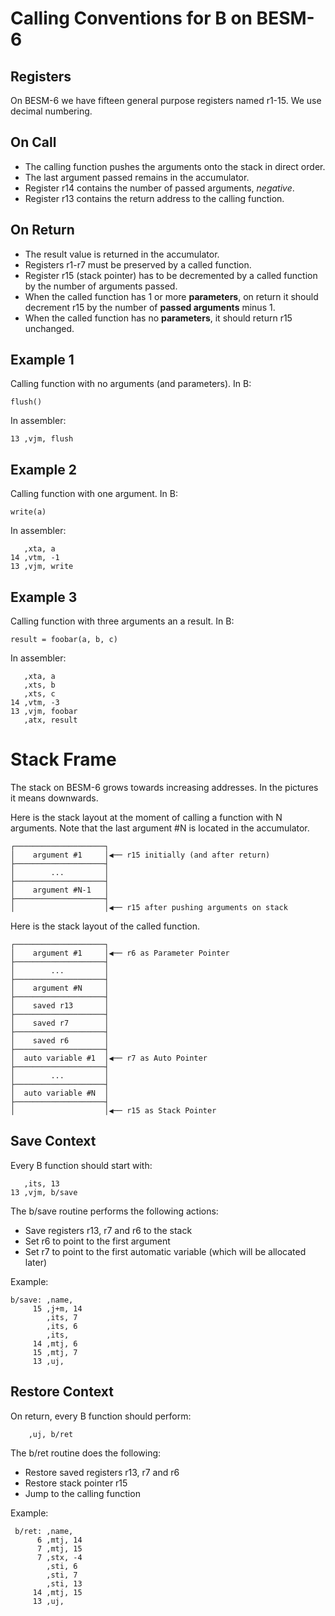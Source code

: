 # Calling Conventions for B on BESM-6

## Registers

On BESM-6 we have fifteen general purpose registers named r1-15.
We use decimal numbering.

## On Call

 * The calling function pushes the arguments onto the stack in direct order.
 * The last argument passed remains in the accumulator.
 * Register r14 contains the number of passed arguments, *negative*.
 * Register r13 contains the return address to the calling function.

## On Return

 * The result value is returned in the accumulator.
 * Registers r1-r7 must be preserved by a called function.
 * Register r15 (stack pointer) has to be decremented by a called function
   by the number of arguments passed.
 * When the called function has 1 or more **parameters**, on return it should
   decrement r15 by the number of **passed arguments** minus 1.
 * When the called function has no **parameters**, it should return r15 unchanged.

## Example 1

Calling function with no arguments (and parameters). In B:

    flush()

In assembler:

    13 ,vjm, flush

## Example 2

Calling function with one argument. In B:

    write(a)

In assembler:

       ,xta, a
    14 ,vtm, -1
    13 ,vjm, write

## Example 3

Calling function with three arguments an a result. In B:

    result = foobar(a, b, c)

In assembler:

       ,xta, a
       ,xts, b
       ,xts, c
    14 ,vtm, -3
    13 ,vjm, foobar
       ,atx, result

# Stack Frame

The stack on BESM-6 grows towards increasing addresses.
In the pictures it means downwards.

Here is the stack layout at the moment of calling a function with N arguments.
Note that the last argument #N is located in the accumulator.

    ┌────────────────────┐
    │    argument #1     │◀── r15 initially (and after return)
    ├────────────────────┤
    │        ...         │
    ├────────────────────┤
    │    argument #N-1   │
    ├────────────────────┤
    │                    │◀── r15 after pushing arguments on stack

Here is the stack layout of the called function.

    ┌────────────────────┐
    │    argument #1     │◀── r6 as Parameter Pointer
    ├────────────────────┤
    │        ...         │
    ├────────────────────┤
    │    argument #N     │
    ├────────────────────┤
    │    saved r13       │
    ├────────────────────┤
    │    saved r7        │
    ├────────────────────┤
    │    saved r6        │
    ├────────────────────┤
    │  auto variable #1  │◀── r7 as Auto Pointer
    ├────────────────────┤
    │        ...         │
    ├────────────────────┤
    │  auto variable #N  │
    ├────────────────────┤
    │                    │◀── r15 as Stack Pointer


## Save Context

Every B function should start with:

       ,its, 13
    13 ,vjm, b/save

The b/save routine performs the following actions:

 * Save registers r13, r7 and r6 to the stack
 * Set r6 to point to the first argument
 * Set r7 to point to the first automatic variable (which will be allocated later)

Example:

    b/save: ,name,
         15 ,j+m, 14
            ,its, 7
            ,its, 6
            ,its,
         14 ,mtj, 6
         15 ,mtj, 7
         13 ,uj,

## Restore Context

On return, every B function should perform:

        ,uj, b/ret

The b/ret routine does the following:

 * Restore saved registers r13, r7 and r6
 * Restore stack pointer r15
 * Jump to the calling function

Example:

     b/ret: ,name,
          6 ,mtj, 14
          7 ,mtj, 15
          7 ,stx, -4
            ,sti, 6
            ,sti, 7
            ,sti, 13
         14 ,mtj, 15
         13 ,uj,

